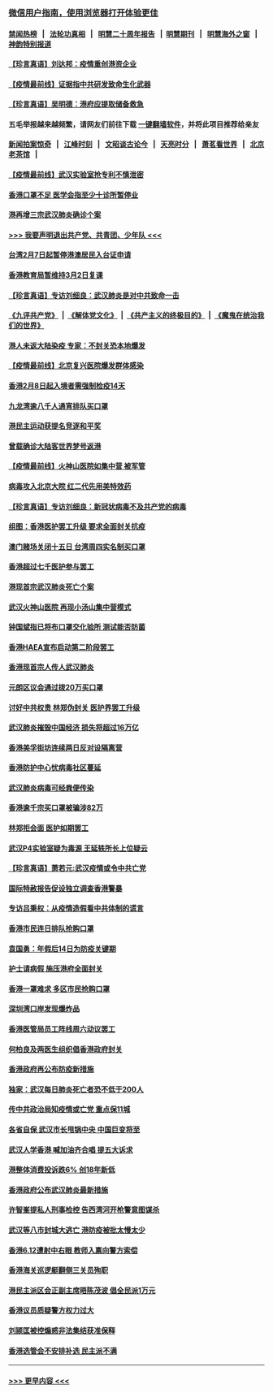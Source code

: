 ### [微信用户指南，使用浏览器打开体验更佳](https://github.com/gfw-breaker/banned-news1/blob/master/indexes/wechat-guide.md?t=0)
#### [禁闻热榜](热点新闻.md?t=0)  &nbsp;&nbsp;|&nbsp;&nbsp; [法轮功真相](https://github.com/gfw-breaker/truth/blob/master/README.md?t=0) &nbsp;&nbsp;|&nbsp;&nbsp; [明慧二十周年报告](https://github.com/gfw-breaker/mh-reports/blob/master/README.md?t=0) &nbsp;&nbsp;|&nbsp;&nbsp;[明慧期刊](https://github.com/gfw-breaker/mh-qikan) &nbsp;&nbsp;|&nbsp;&nbsp; [明慧海外之窗](https://github.com/gfw-breaker/mh-news/blob/master/README.md?t=0) &nbsp;&nbsp;|&nbsp;&nbsp; [神韵特别报道](https://github.com/gfw-breaker/mh-news/blob/master/shenyun.md?t=0)
#### [【珍言真语】刘达邦：疫情重创港资企业](../pages/nsc415/n11854274.md?t=02100733) 
#### [【疫情最前线】证据指中共研发致命生化武器](../pages/nsc415/n11853087.md?t=02100733) 
#### [【珍言真语】吴明德：港府应提取储备救急](../pages/nsc415/n11852734.md?t=02100733) 
#### 五毛举报越来越频繁，请网友们前往下载 [一键翻墙软件](https://github.com/gfw-breaker/ssr-accounts)，并将此项目推荐给亲友
#### [新闻拍案惊奇](https://github.com/gfw-breaker/banned-news1/blob/master/pages/link4.md) &nbsp;&nbsp;|&nbsp;&nbsp; [江峰时刻](https://github.com/gfw-breaker/banned-news1/blob/master/pages/link4.md) &nbsp;&nbsp;|&nbsp;&nbsp; [文昭谈古论今](https://github.com/gfw-breaker/banned-news1/blob/master/pages/link4.md) &nbsp;&nbsp;|&nbsp;&nbsp; [天亮时分](https://github.com/gfw-breaker/banned-news1/blob/master/pages/link4.md) &nbsp;&nbsp;|&nbsp;&nbsp; [萧茗看世界](https://github.com/gfw-breaker/banned-news1/blob/master/pages/link4.md) &nbsp;&nbsp;|&nbsp;&nbsp; [北京老茶馆](https://github.com/gfw-breaker/banned-news1/blob/master/pages/link4.md) &nbsp;&nbsp;|&nbsp;&nbsp; 
#### [【疫情最前线】武汉实验室抢专利不慎泄密](../pages/nsc415/n11850310.md?t=02100733) 
#### [香港口罩不足 医学会指至少十诊所暂停业](../pages/nsc415/n11850301.md?t=02100733) 
#### [港再增三宗武汉肺炎确诊个案](../pages/nsc415/n11850328.md?t=02100733) 
#### [>>> 我要声明退出共产党、共青团、少年队 <<<](https://github.com/begood0513/goodnews/blob/master/quit/letter.md) 
#### [台湾2月7日起暂停港澳居民入台证申请](../pages/nsc415/n11850304.md?t=02100733) 
#### [香港教育局暂维持3月2日复课](../pages/nsc415/n11850260.md?t=02100733) 
#### [【珍言真语】专访刘细良：武汉肺炎是对中共致命一击](../pages/nsc415/n11849934.md?t=02100733) 
#### [《九评共产党》](https://github.com/begood0513/9ping.md/blob/master/README.md) &nbsp;|&nbsp; [《解体党文化》](../../../../jtdwh.md/blob/master/README.md)  &nbsp;|&nbsp; [《共产主义的终极目的》](../../../../gczydzjmd.md/blob/master/README.md) &nbsp;|&nbsp; [《魔鬼在统治我们的世界》](../../../../mgztzwmdsj.md/blob/master/README.md) 
#### [港人未返大陆染疫 专家：不封关恐本地爆发](../pages/nsc415/n11848021.md?t=02100733) 
#### [【疫情最前线】北京复兴医院爆发群体感染](../pages/nsc415/n11847626.md?t=02100733) 
#### [香港2月8日起入境者需强制检疫14天](../pages/nsc415/n11847658.md?t=02100733) 
#### [九龙湾逾八千人通宵排队买口罩](../pages/nsc415/n11847647.md?t=02100733) 
#### [港民主运动获提名竞逐和平奖](../pages/nsc415/n11847633.md?t=02100733) 
#### [曾载确诊大陆客世界梦号返港](../pages/nsc415/n11847608.md?t=02100733) 
#### [【疫情最前线】火神山医院如集中营 被军管](../pages/nsc415/n11847524.md?t=02100733) 
#### [病毒攻入北京大院 红二代先用美特效药](../pages/nsc415/n11847427.md?t=02100733) 
#### [【珍言真语】专访刘细良：新冠状病毒不及共产党的病毒](../pages/nsc415/n11847164.md?t=02100733) 
#### [组图：香港医护罢工升级 要求全面封关抗疫](../pages/nsc415/n11844107.md?t=02100733) 
#### [澳门赌场关闭十五日 台湾周四实名制买口罩](../pages/nsc415/n11845083.md?t=02100733) 
#### [香港超过七千医护参与罢工](../pages/nsc415/n11845051.md?t=02100733) 
#### [港现首宗武汉肺炎死亡个案](../pages/nsc415/n11844998.md?t=02100733) 
#### [武汉火神山医院 再现小汤山集中营模式](../pages/nsc415/n11844763.md?t=02100733) 
#### [钟国斌指已将布口罩交化验所 测试能否防菌](../pages/nsc415/n11842783.md?t=02100733) 
#### [香港HAEA宣布启动第二阶段罢工](../pages/nsc415/n11842723.md?t=02100733) 
#### [香港现首宗人传人武汉肺炎](../pages/nsc415/n11842766.md?t=02100733) 
#### [元朗区议会通过拨20万买口罩](../pages/nsc415/n11842754.md?t=02100733) 
#### [讨好中共权贵 林郑伪封关 医护界罢工升级](../pages/nsc415/n11842359.md?t=02100733) 
#### [武汉肺炎摧毁中国经济 损失将超过16万亿](../pages/nsc415/n11839723.md?t=02100733) 
#### [香港美孚街坊连续两日反对设隔离营](../pages/nsc415/n11839962.md?t=02100733) 
#### [香港防护中心忧病毒社区蔓延](../pages/nsc415/n11839933.md?t=02100733) 
#### [武汉肺炎病毒可经粪便传染](../pages/nsc415/n11839939.md?t=02100733) 
#### [香港逾千宗买口罩被骗涉82万](../pages/nsc415/n11839914.md?t=02100733) 
#### [林郑拒会面 医护如期罢工](../pages/nsc415/n11839892.md?t=02100733) 
#### [武汉P4实验室疑为毒源 王延轶所长上位疑云](../pages/nsc415/n11835543.md?t=02100733) 
#### [【珍言真语】萧若元:武汉疫情或令中共亡党](../pages/nsc415/n11829394.md?t=02100733) 
#### [国际特赦报告促设独立调查香港警暴](../pages/nsc415/n11833845.md?t=02100733) 
#### [专访吕秉权：从疫情造假看中共体制的谎言](../pages/nsc415/n11833813.md?t=02100733) 
#### [香港市民连日排队抢购口罩](../pages/nsc415/n11833794.md?t=02100733) 
#### [袁国勇：年假后14日为防疫关键期](../pages/nsc415/n11831088.md?t=02100733) 
#### [护士请病假 施压港府全面封关](../pages/nsc415/n11831030.md?t=02100733) 
#### [香港一罩难求 多区市民抢购口罩](../pages/nsc415/n11831002.md?t=02100733) 
#### [深圳湾口岸发现爆炸品](../pages/nsc415/n11828802.md?t=02100733) 
#### [香港医管局员工阵线周六动议罢工](../pages/nsc415/n11828762.md?t=02100733) 
#### [何柏良及两医生组织倡香港政府封关](../pages/nsc415/n11828749.md?t=02100733) 
#### [香港政府再公布防疫新措施](../pages/nsc415/n11828716.md?t=02100733) 
#### [独家：武汉每日肺炎死亡者恐不低于200人](../pages/nsc415/n11828240.md?t=02100733) 
#### [传中共政治局知疫情或亡党 重点保11城](../pages/nsc415/n11828145.md?t=02100733) 
#### [各省自保 武汉市长甩锅中央 中国巨变将至](../pages/nsc415/n11828021.md?t=02100733) 
#### [武汉人学香港 喊加油齐合唱 提五大诉求](../pages/nsc415/n11827046.md?t=02100733) 
#### [港整体消费投诉跌6% 创18年新低](../pages/nsc415/n11817280.md?t=02100733) 
#### [香港政府公布武汉肺炎最新措施](../pages/nsc415/n11817152.md?t=02100733) 
#### [许智峯提私人刑事检控 告西湾河开枪警意图谋杀](../pages/nsc415/n11817132.md?t=02100733) 
#### [武汉等八市封城大逃亡 港防疫被批太慢太少](../pages/nsc415/n11817058.md?t=02100733) 
#### [香港6.12遭射中右眼 教师入禀向警方索偿](../pages/nsc415/n11814678.md?t=02100733) 
#### [香港海关巡逻艇翻侧三关员殉职](../pages/nsc415/n11814604.md?t=02100733) 
#### [港民主派区会正副主席晤陈茂波 倡全民派1万元](../pages/nsc415/n11814582.md?t=02100733) 
#### [香港议员质疑警方权力过大](../pages/nsc415/n11814560.md?t=02100733) 
#### [刘颕匡被控煽惑非法集结获准保释](../pages/nsc415/n11811727.md?t=02100733) 
#### [香港选管会不安排补选 民主派不满](../pages/nsc415/n11811691.md?t=02100733) 

----
#### [ >>> 更早内容 <<< ](../indexes/nsc415-earlier.md)

